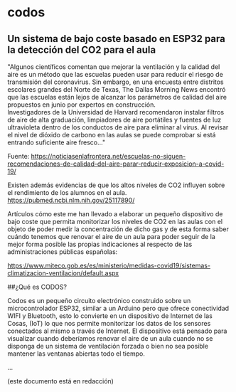 # codos

## Un sistema de bajo coste basado en ESP32 para la detección del CO2 para el aula

"Algunos científicos comentan que mejorar la ventilación y la calidad del aire es un método que las escuelas pueden usar para reducir el riesgo de transmisión del coronavirus.
Sin embargo, en una encuesta entre distritos escolares grandes del Norte de Texas, The Dallas Morning News encontró que las escuelas están lejos de alcanzar los parámetros de calidad del aire propuestos en junio por expertos en construcción.  
Investigadores de la Universidad de Harvard recomendaron instalar filtros de aire de alta graduación, limpiadores de aire portátiles y fuentes de luz ultravioleta dentro de los conductos de aire para eliminar al virus.
Al revisar el nivel de dióxido de carbono en las aulas se puede comprobar si está entrando suficiente aire fresco..."

Fuente: https://noticiasenlafrontera.net/escuelas-no-siguen-recomendaciones-de-calidad-del-aire-parar-reducir-exposicion-a-covid-19/


Existen además evidencias de que los altos niveles de CO2 influyen sobre el rendimiento de los alumnos en el aula.
https://pubmed.ncbi.nlm.nih.gov/25117890/


Artículos cómo este me han llevado a elaborar un pequeño dispositivo de bajo coste que permita monitorizar los niveles de CO2 en las aulas con el objeto de poder medir la concentración de dicho gas y de esta forma saber cuándo tenemos que renovar el aire de un aula para poder seguir de la mejor forma posible las propias indicaciones al respecto de las administraciones públicas españolas:

https://www.miteco.gob.es/es/ministerio/medidas-covid19/sistemas-climatizacion-ventilacion/default.aspx


##¿Qué es CODOS?

Codos es un pequeño circuito electrónico construido sobre un microcontrolador ESP32, similar a un Arduino pero que ofrece conectividad WIFI y Bluetooth, esto lo convierte en un dispositivo de Internet de las Cosas, (IoT) lo que nos permite monitorizar los datos de los sensores conectados al mismo a través de Internet. El dispositivo está pensado para visualizar cuando deberíamos renovar el aire de un aula cuando no se disponga de un sistema de ventilación forzada o bien no sea posible mantener las ventanas abiertas todo el tiempo.

...

(este documento está en redacción)